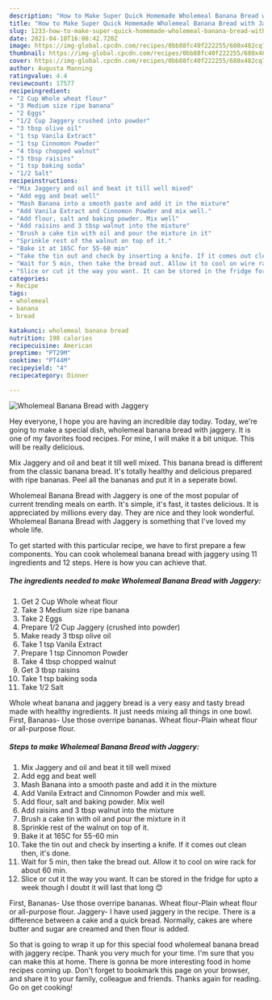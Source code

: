 ```yaml
---
description: "How to Make Super Quick Homemade Wholemeal Banana Bread with Jaggery"
title: "How to Make Super Quick Homemade Wholemeal Banana Bread with Jaggery"
slug: 1233-how-to-make-super-quick-homemade-wholemeal-banana-bread-with-jaggery
date: 2021-04-10T16:08:42.720Z
image: https://img-global.cpcdn.com/recipes/0bb88fc40f222255/680x482cq70/wholemeal-banana-bread-with-jaggery-recipe-main-photo.jpg
thumbnail: https://img-global.cpcdn.com/recipes/0bb88fc40f222255/680x482cq70/wholemeal-banana-bread-with-jaggery-recipe-main-photo.jpg
cover: https://img-global.cpcdn.com/recipes/0bb88fc40f222255/680x482cq70/wholemeal-banana-bread-with-jaggery-recipe-main-photo.jpg
author: Augusta Manning
ratingvalue: 4.4
reviewcount: 17577
recipeingredient:
- "2 Cup Whole wheat flour"
- "3 Medium size ripe banana"
- "2 Eggs"
- "1/2 Cup Jaggery crushed into powder"
- "3 tbsp olive oil"
- "1 tsp Vanila Extract"
- "1 tsp Cinnomon Powder"
- "4 tbsp chopped walnut"
- "3 tbsp raisins"
- "1 tsp baking soda"
- "1/2 Salt"
recipeinstructions:
- "Mix Jaggery and oil and beat it till well mixed"
- "Add egg and beat well"
- "Mash Banana into a smooth paste and add it in the mixture"
- "Add Vanila Extract and Cinnomon Powder and mix well."
- "Add flour, salt and baking powder. Mix well"
- "Add raisins and 3 tbsp walnut into the mixture"
- "Brush a cake tin with oil and pour the mixture in it"
- "Sprinkle rest of the walnut on top of it."
- "Bake it at 165C for 55-60 min"
- "Take the tin out and check by inserting a knife. If it comes out clean then, it&#39;s done."
- "Wait for 5 min, then take the bread out. Allow it to cool on wire rack for about 60 min."
- "Slice or cut it the way you want. It can be stored in the fridge for upto a week though I doubt it will last that long 😊"
categories:
- Recipe
tags:
- wholemeal
- banana
- bread

katakunci: wholemeal banana bread 
nutrition: 198 calories
recipecuisine: American
preptime: "PT29M"
cooktime: "PT44M"
recipeyield: "4"
recipecategory: Dinner

---
```



![Wholemeal Banana Bread with Jaggery](https://img-global.cpcdn.com/recipes/0bb88fc40f222255/680x482cq70/wholemeal-banana-bread-with-jaggery-recipe-main-photo.jpg)

Hey everyone, I hope you are having an incredible day today. Today, we're going to make a special dish, wholemeal banana bread with jaggery. It is one of my favorites food recipes. For mine, I will make it a bit unique. This will be really delicious.

Mix Jaggery and oil and beat it till well mixed. This banana bread is different from the classic banana bread. It&#39;s totally healthy and delicious prepared with ripe bananas. Peel all the bananas and put it in a seperate bowl.

Wholemeal Banana Bread with Jaggery is one of the most popular of current trending meals on earth. It's simple, it's fast, it tastes delicious. It is appreciated by millions every day. They are nice and they look wonderful. Wholemeal Banana Bread with Jaggery is something that I've loved my whole life.


To get started with this particular recipe, we have to first prepare a few components. You can cook wholemeal banana bread with jaggery using 11 ingredients and 12 steps. Here is how you can achieve that.

<!--inarticleads1-->

##### The ingredients needed to make Wholemeal Banana Bread with Jaggery:

1. Get 2 Cup Whole wheat flour
1. Take 3 Medium size ripe banana
1. Take 2 Eggs
1. Prepare 1/2 Cup Jaggery (crushed into powder)
1. Make ready 3 tbsp olive oil
1. Take 1 tsp Vanila Extract
1. Prepare 1 tsp Cinnomon Powder
1. Take 4 tbsp chopped walnut
1. Get 3 tbsp raisins
1. Take 1 tsp baking soda
1. Take 1/2 Salt


Whole wheat banana and jaggery bread is a very easy and tasty bread made with healthy ingredients. It just needs mixing all things in one bowl. First, Bananas- Use those overripe bananas. Wheat flour-Plain wheat flour or all-purpose flour. 

<!--inarticleads2-->

##### Steps to make Wholemeal Banana Bread with Jaggery:

1. Mix Jaggery and oil and beat it till well mixed
1. Add egg and beat well
1. Mash Banana into a smooth paste and add it in the mixture
1. Add Vanila Extract and Cinnomon Powder and mix well.
1. Add flour, salt and baking powder. Mix well
1. Add raisins and 3 tbsp walnut into the mixture
1. Brush a cake tin with oil and pour the mixture in it
1. Sprinkle rest of the walnut on top of it.
1. Bake it at 165C for 55-60 min
1. Take the tin out and check by inserting a knife. If it comes out clean then, it&#39;s done.
1. Wait for 5 min, then take the bread out. Allow it to cool on wire rack for about 60 min.
1. Slice or cut it the way you want. It can be stored in the fridge for upto a week though I doubt it will last that long 😊


First, Bananas- Use those overripe bananas. Wheat flour-Plain wheat flour or all-purpose flour. Jaggery- I have used jaggery in the recipe. There is a difference between a cake and a quick bread. Normally, cakes are where butter and sugar are creamed and then flour is added. 

So that is going to wrap it up for this special food wholemeal banana bread with jaggery recipe. Thank you very much for your time. I'm sure that you can make this at home. There is gonna be more interesting food in home recipes coming up. Don't forget to bookmark this page on your browser, and share it to your family, colleague and friends. Thanks again for reading. Go on get cooking!

